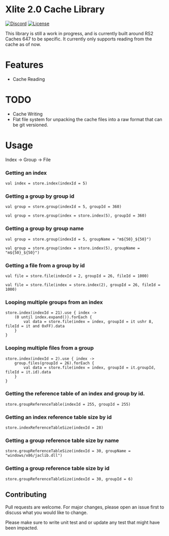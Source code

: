 # Xlite 2.0 Cache Library

[![Discord](https://img.shields.io/discord/212385463418355713?color=%237289DA&logo=Discord&logoColor=%237289DA)](https://discord.gg/3scgBkrfMG)
[![License](https://img.shields.io/github/license/xlite2/xlite)](#)

This library is still a work in progress, and is currently built around RS2 Caches 647 to be specific. 
It currently only supports reading from the cache as of now.

# Features
- Cache Reading

# TODO
- Cache Writing
- Flat file system for unpacking the cache files into a raw format that can be git versioned.

# Usage
Index -> Group -> File

### Getting an index
```val index = store.index(indexId = 5)```

### Getting a group by group id
```val group = store.group(indexId = 5, groupId = 360)```

```val group = store.group(index = store.index(5), groupId = 360)```

### Getting a group by group name
```val group = store.group(indexId = 5, groupName = "m${50}_${50}")```

```val group = store.group(index = store.index(5), groupName = "m${50}_${50}")```

### Getting a file from a group by id
```val file = store.file(indexId = 2, groupId = 26, fileId = 1000)```

```val file = store.file(index = store.index(2), groupId = 26, fileId = 1000)```

### Looping multiple groups from an index
    store.index(indexId = 21).use { index ->
        (0 until index.expand()).forEach {
            val data = store.file(index = index, groupId = it ushr 8, fileId = it and 0xFF).data
        }
    }

### Looping multiple files from a group
    store.index(indexId = 2).use { index ->
        group.files(groupId = 26).forEach {
            val data = store.file(index = index, groupId = it.groupId, fileId = it.id).data
        }
    }

### Getting the reference table of an index and group by id.
```store.groupReferenceTable(indexId = 255, groupId = 255)```

### Getting an index reference table size by id
```store.indexReferenceTableSize(indexId = 28)```

### Getting a group reference table size by name
```store.groupReferenceTableSize(indexId = 30, groupName = "windows/x86/jaclib.dll")```

### Getting a group reference table size by id
```store.groupReferenceTableSize(indexId = 30, groupId = 6)```

## Contributing
Pull requests are welcome. For major changes, please open an issue first to discuss what you would like to change.

Please make sure to write unit test and or update any test that might have been impacted.
